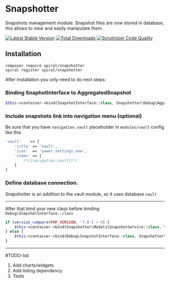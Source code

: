 # Snapshotter
Snapshots management module. Snapshot files are now stored in database, this allows to view and easily manipulate them. 

[![Latest Stable Version](https://poser.pugx.org/spiral/snapshotter/v/stable)](https://packagist.org/packages/spiral/snapshotter) 
[![Total Downloads](https://poser.pugx.org/spiral/snapshotter/downloads)](https://packagist.org/packages/spiral/snapshotter) 
[![Scrutinizer Code Quality](https://scrutinizer-ci.com/g/spiral-modules/snapshotter/badges/quality-score.png)](https://scrutinizer-ci.com/g/spiral-modules/snapshotter/) 

## Installation
```
composer require spiral/snapshotter
spiral register spiral/snapshotter
```

After installation you only need to do next steps:

### Binding SnaphotInterface to AggregatedSnapshot

```php
$this->container->bind(SnapshotInterface::class, Snapshotter\Debug\AggregatedSnapshot::class);
```

### Include snapshots link into navigation menu (optional)

Be sure that you have `navigation.vault` placeholder in `modules/vault` config like this
```php
'vault'    => [
    'title' => 'Vault',
    'icon'  => 'power_settings_new',
    'items' => [
        /*{{navigation.vault}}*/
    ]
]
```

### Define database connection.
Snapshotter is an addition to the vault module, so it uses database `vault`

---

After that bind your new class before binding `Debug\SnapshotInterface::class`

```php
if (version_compare(PHP_VERSION, '7.0') < 0) {
    $this->container->bind(Snapshotter\Models\SnapshotService::class, \LegacySnapshotService::class);
} else {
    $this->container->bind(Debug\SnapshotInterface::class, Snapshotter\Debug\AggregatedSnapshot::class);
}
```

---

#TODO-list
1. Add charts/widgets
2. Add listing dependency
3. Tests
